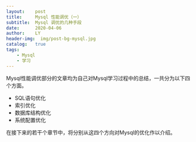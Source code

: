 ```yaml
---
layout:    post
title:     Mysql 性能调优（一）
subtitle:  Mysql 调优的几种手段
date:      2020-04-06
author:    LY
header-img:  img/post-bg-mysql.jpg
catalog:   true
tags:
    - Mysql
    - 学习
---
```


​	Mysql性能调优部分的文章均为自己对Mysql学习过程中的总结，一共分为以下四个方面。

- SQL语句优化
- 索引优化
- 数据库结构优化
- 系统配置优化

在接下来的若干个章节中，将分别从这四个方向对Mysql的优化作以介绍。

